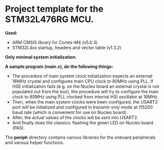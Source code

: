 # Project template for the **STM32L476RG** MCU.

**Used:**
- ARM CMSIS library for Cortex-M4 (v5.0.3)
- STM32L4xx startup, headers and vector table (v1.3.2)

**Only minimal system initialization.**

**A sample program (main.c), do the following things:**
- The procedure of main system clock initialization expects an external 16MHz crystal and configures main CPU clock to 80MHz using PLL. If HSE initialization fails (e.g. on the Nucleo board an external crystal is not populated out from the box), the procedure will try to configure the main clock to 80MHz using PLL clocked from internal HSI oscillator at 16MHz.
- Then, when the main system clocks were been configured, the USART2 port will be initialized and configured in transmit-only mode at 115200 baud rate (which is convenient for use on Nucleo board).
- After, the actual values of the clocks will be sent into USART2.
- And finally does the classics: flashing the green LED on Nucleo board (PA5).

The **periph** directory contains various libraries for the onboard peripherals and various helper functions.

